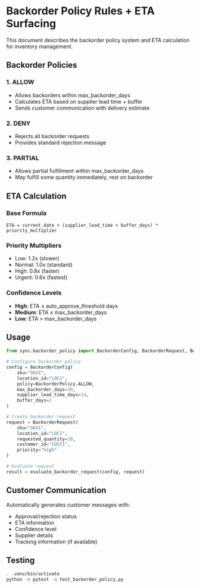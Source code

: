 # Backorder Policy Rules + ETA Surfacing

This document describes the backorder policy system and ETA calculation for inventory management.

## Backorder Policies

### 1. ALLOW
- Allows backorders within max_backorder_days
- Calculates ETA based on supplier lead time + buffer
- Sends customer communication with delivery estimate

### 2. DENY
- Rejects all backorder requests
- Provides standard rejection message

### 3. PARTIAL
- Allows partial fulfillment within max_backorder_days
- May fulfill some quantity immediately, rest on backorder

## ETA Calculation

### Base Formula
```
ETA = current_date + (supplier_lead_time + buffer_days) * priority_multiplier
```

### Priority Multipliers
- Low: 1.2x (slower)
- Normal: 1.0x (standard)
- High: 0.8x (faster)
- Urgent: 0.6x (fastest)

### Confidence Levels
- **High**: ETA ≤ auto_approve_threshold days
- **Medium**: ETA ≤ max_backorder_days
- **Low**: ETA > max_backorder_days

## Usage
```python
from sync.backorder_policy import BackorderConfig, BackorderRequest, BackorderPolicy, evaluate_backorder_request

# Configure backorder policy
config = BackorderConfig(
    sku="SKU1",
    location_id="LOC1",
    policy=BackorderPolicy.ALLOW,
    max_backorder_days=30,
    supplier_lead_time_days=14,
    buffer_days=3
)

# Create backorder request
request = BackorderRequest(
    sku="SKU1",
    location_id="LOC1",
    requested_quantity=10,
    customer_id="CUST1",
    priority="high"
)

# Evaluate request
result = evaluate_backorder_request(config, request)
```

## Customer Communication
Automatically generates customer messages with:
- Approval/rejection status
- ETA information
- Confidence level
- Supplier details
- Tracking information (if available)

## Testing
```bash
. .venv/bin/activate
python -m pytest -q test_backorder_policy.py
```
